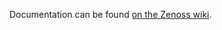 Documentation can be found [on the Zenoss wiki](http://wiki.zenoss.org/ZenPack:Microsoft_Windows_(beta)).
